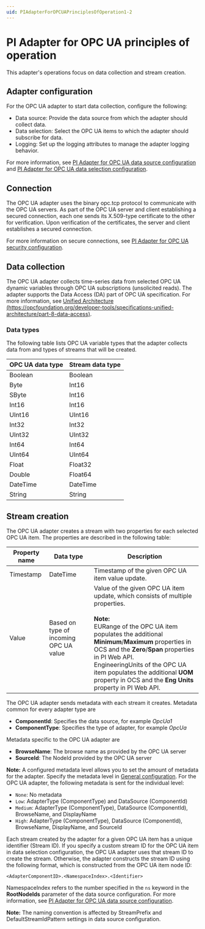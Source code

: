 ```yaml
---
uid: PIAdapterForOPCUAPrinciplesOfOperation1-2
---
```


# PI Adapter for OPC UA principles of operation

This adapter's operations focus on data collection and stream creation.

## Adapter configuration

For the OPC UA adapter to start data collection, configure the following:

- Data source: Provide the data source from which the adapter should collect data.
- Data selection: Select the OPC UA items to which the adapter should subscribe for data.
- Logging: Set up the logging attributes to manage the adapter logging behavior.

For more information, see [PI Adapter for OPC UA data source configuration](xref:PIAdapterForOPCUADataSourceConfiguration1-2) and [PI Adapter for OPC UA data selection configuration](xref:PIAdapterForOPCUADataSelectionConfiguration1-2).

## Connection

The OPC UA adapter uses the binary opc.tcp protocol to communicate with the OPC UA servers. As part of the OPC UA server and client establishing a secured connection, each one sends its X.509-type certificate to the other for verification. Upon verification of the certificates, the server and client establishes a secured connection.

For more information on secure connections, see [PI Adapter for OPC UA security configuration](xref:PIAdapterForOPCUASecurityConfiguration1-2).

## Data collection

The OPC UA adapter collects time-series data from selected OPC UA dynamic variables through OPC UA subscriptions (unsolicited reads). The adapter supports the Data Access (DA) part of OPC UA specification. For more information, see [Unified Architecture (https://opcfoundation.org/developer-tools/specifications-unified-architecture/part-8-data-access)](https://opcfoundation.org/developer-tools/specifications-unified-architecture/part-8-data-access).

### Data types

The following table lists OPC UA variable types that the adapter collects data from and types of streams that will be created.

| OPC UA data type | Stream data type |
|------------------|------------------|
| Boolean          | Boolean          |
| Byte             | Int16            |
| SByte            | Int16            |
| Int16            | Int16            |
| UInt16           | UInt16           |
| Int32            | Int32            |
| UInt32           | UInt32           |
| Int64            | Int64            |
| UInt64           | UInt64           |
| Float            | Float32          |
| Double           | Float64          |
| DateTime         | DateTime         |
| String           | String           |

## Stream creation

The OPC UA adapter creates a stream with two properties for each selected OPC UA item. The properties are described in the following table:

| Property name | Data type | Description |
|---------------|-----------|-------------|
| Timestamp     | DateTime  | Timestamp of the given OPC UA item value update. |
| Value         | Based on type of incoming OPC UA value | Value of the given OPC UA item update, which consists of multiple properties.<br><br>**Note:**<br> EURange of the OPC UA item populates the additional **Minimum**/**Maximum** properties in OCS and the **Zero**/**Span** properties in PI Web API.<br> EngineeringUnits of the OPC UA item populates the additional **UOM** property in OCS and the **Eng Units** property in PI Web API.  |

The OPC UA adapter sends metadata with each stream it creates. Metadata common for every adapter type are

- **ComponentId**: Specifies the data source, for example _OpcUa1_
- **ComponentType**: Specifies the type of adapter, for example _OpcUa_

Metadata specific to the OPC UA adapter are

- **BrowseName**: The browse name as provided by the OPC UA server
- **SourceId**: The NodeId provided by the OPC UA server

**Note:** A configured metadata level allows you to set the amount of metadata for the adapter. Specify the metadata level in [General configuration](xref:GeneralConfiguration1-3). For the OPC UA adapter, the following metadata is sent for the individual level:

- `None`: No metadata
- `Low`: AdapterType (ComponentType) and DataSource (ComponentId)
- `Medium`: AdapterType (ComponentType), DataSource (ComponentId), BrowseName, and DisplayName
- `High`: AdapterType (ComponentType), DataSource (ComponentId), BrowseName, DisplayName, and SourceId

Each stream created by  the adapter for a given OPC UA item has a unique identifier (Stream ID). If you specify a custom stream ID for the OPC UA item in data selection configuration, the OPC UA adapter uses that stream ID to create the stream. Otherwise, the adapter constructs the stream ID using the following format, which is constructed from the OPC UA item node ID:

```code
<AdapterComponentID>.<NamespaceIndex>.<Identifier>
```
NamespaceIndex refers to the number specified in the `ns` keyword in the **RootNodeIds** parameter of the data source configuration. For more information, see [PI Adapter for OPC UA data source configuration](xref:PIAdapterForOPCUADataSourceConfiguration1-2#opc-ua-data-source-parameters).

**Note:** The naming convention is affected by StreamPrefix and DefaultStreamIdPattern settings in data source configuration.

